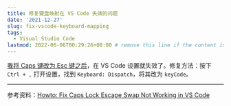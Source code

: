 ```yaml
---
title: 修复键盘映射在 VS Code 失效的问题
date: '2021-12-27'
slug: fix-vscode-keyboard-mapping
tags:
  - Visual Studio Code
lastmod: 2022-06-06T00:29:26+08:00 # remove this line if the content is actually changed
---
```


[我将 Caps 键改为 Esc 键之后](/zh-cn/post/2021/12/27/kde-plasma-swap-caps-and-esc/)，在 VS Code 设置就失效了。修复方法：按下 `Ctrl + ,` 打开设置，找到 `Keyboard: Dispatch`，将其改为 `keyCode`。

---

参考资料：[Howto: Fix Caps Lock Escape Swap Not Working in VS Code](https://linuxdev.io/howto-fix-caps-lock-escape-swap-not-working-in-vs-code/)
